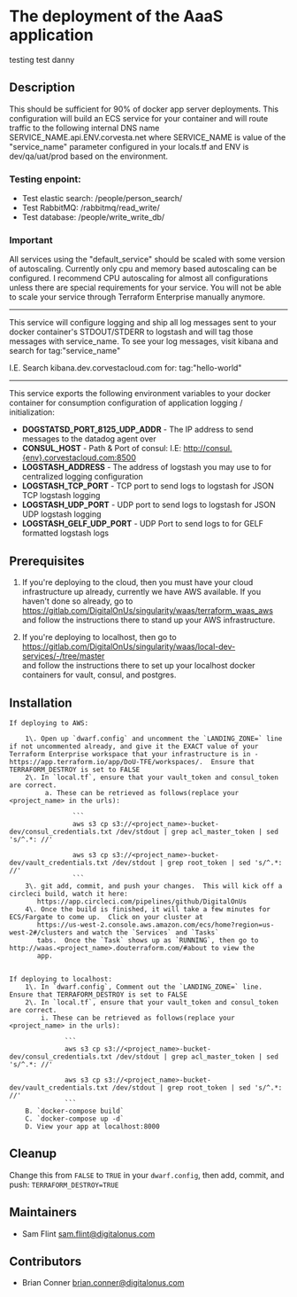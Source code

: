 # The deployment of the AaaS application

testing
test danny 
## Description

This should be sufficient for 90% of docker app server deployments. This configuration will build an ECS service for your container and will route traffic to the following internal DNS name SERVICE_NAME.api.ENV.corvesta.net where SERVICE_NAME is value of the "service_name" parameter configured in your locals.tf and ENV is dev/qa/uat/prod based on the environment.

### Testing enpoint:
- Test elastic search: /people/person_search/
- Test RabbitMQ: /rabbitmq/read_write/
- Test database: /people/write_write_db/

### Important

All services using the "default_service" should be scaled with some version of autoscaling. Currently only cpu and memory based autoscaling can be configured. I recommend CPU autoscaling for almost all configurations unless there are special requirements for your service. You will not be able to scale your service through Terraform Enterprise manually anymore.

--------------------------------------------------------------------------------

This service will configure logging and ship all log messages sent to your docker container's STDOUT/STDERR to logstash and will tag those messages with service_name. To see your log messages, visit kibana and search for tag:"service_name"

I.E. Search kibana.dev.corvestacloud.com for: tag:"hello-world"

--------------------------------------------------------------------------------

This service exports the following environment variables to your docker container for consumption configuration of application logging / initialization:

- **DOGSTATSD_PORT_8125_UDP_ADDR** - The IP address to send messages to the datadog agent over
- **CONSUL_HOST** - Path & Port of consul: I.E: <http://consul.{env}.corvestacloud.com:8500>
- **LOGSTASH_ADDRESS** - The address of logstash you may use to for centralized logging configuration
- **LOGSTASH_TCP_PORT** - TCP port to send logs to logstash for JSON TCP logstash logging
- **LOGSTASH_UDP_PORT** - UDP port to send logs to logstash for JSON UDP logstash logging
- **LOGSTASH_GELF_UDP_PORT** - UDP Port to send logs to for GELF formatted logstash logs

## Prerequisites

1. If you're deploying to the cloud, then you must have your cloud infrastructure up already, currently we have AWS available. If you haven't done so already, go to<br>
  <https://gitlab.com/DigitalOnUs/singularity/waas/terraform_waas_aws> and follow the instructions there to stand up your AWS infrastructure.

2. If you're deploying to localhost, then go to <https://gitlab.com/DigitalOnUs/singularity/waas/local-dev-services/-/tree/master><br>
  and follow the instructions there to set up your localhost docker containers for vault, consul, and postgres.

## Installation

````
If deploying to AWS:  

    1\. Open up `dwarf.config` and uncomment the `LANDING_ZONE=` line if not uncommented already, and give it the EXACT value of your Terraform Enterprise workspace that your infrastructure is in - https://app.terraform.io/app/DoU-TFE/workspaces/.  Ensure that TERRAFORM_DESTROY is set to FALSE  
    2\. In `local.tf`, ensure that your vault_token and consul_token are correct.  
         a. These can be retrieved as follows(replace your <project_name> in the urls):  

                ```
                aws s3 cp s3://<project_name>-bucket-dev/consul_credentials.txt /dev/stdout | grep acl_master_token | sed 's/^.*: //'

                aws s3 cp s3://<project_name>-bucket-dev/vault_credentials.txt /dev/stdout | grep root_token | sed 's/^.*: //'
                ```
    3\. git add, commit, and push your changes.  This will kick off a circleci build, watch it here:  
       https://app.circleci.com/pipelines/github/DigitalOnUs  
    4\. Once the build is finished, it will take a few minutes for ECS/Fargate to come up.  Click on your cluster at   
       https://us-west-2.console.aws.amazon.com/ecs/home?region=us-west-2#/clusters and watch the `Services` and `Tasks`  
       tabs.  Once the `Task` shows up as `RUNNING`, then go to http://waas.<project_name>.douterraform.com/#about to view the
       app.  


If deploying to localhost:  
    1\. In `dwarf.config`, Comment out the `LANDING_ZONE=` line.  Ensure that TERRAFORM_DESTROY is set to FALSE   
    2\. In `local.tf`, ensure that your vault_token and consul_token are correct.  
        i. These can be retrieved as follows(replace your <project_name> in the urls):  

              ```
              aws s3 cp s3://<project_name>-bucket-dev/consul_credentials.txt /dev/stdout | grep acl_master_token | sed 's/^.*: //'

              aws s3 cp s3://<project_name>-bucket-dev/vault_credentials.txt /dev/stdout | grep root_token | sed 's/^.*: //'
              ```
    B. `docker-compose build`  
    C. `docker-compose up -d`  
    D. View your app at localhost:8000
````

## Cleanup

Change this from `FALSE` to `TRUE` in your `dwarf.config`, then add, commit, and push: `TERRAFORM_DESTROY=TRUE`

## Maintainers

- Sam Flint sam.flint@digitalonus.com

## Contributors

- Brian Conner brian.conner@digitalonus.com
